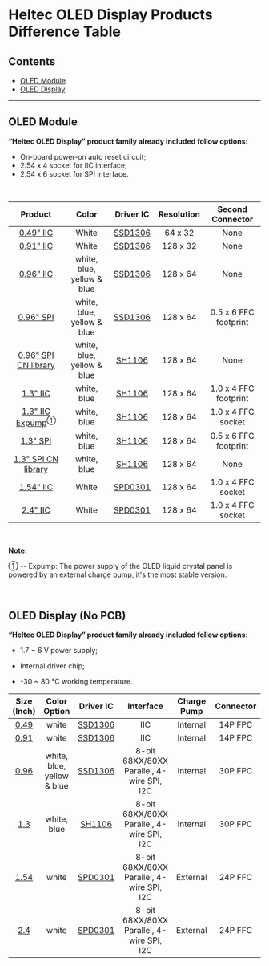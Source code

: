 # Heltec OLED Display Products Difference Table

## Contents

- [OLED Module](#OLED-Module)
- [OLED Display](#OLED-Display-(No-PCB))

------

## OLED Module

**“Heltec OLED Display” product family already included follow options:**

- On-board power-on auto reset circuit;
- 2.54 x 4 socket for IIC interface;
- 2.54 x 6 socket for SPI interface.

&nbsp;

|                           Product                            |           Color            |                          Driver IC                           | Resolution |   Second Connector    |
| :----------------------------------------------------------: | :------------------------: | :----------------------------------------------------------: | :--------: | :-------------------: |
|      [0.49" IIC](https://heltec.org/project/049-oled/)       |           White            | [SSD1306](https://docs.heltec.cn/download/oled/SSD1306-Revision_1.1_(Charge_Pump).pdf) |  64 x 32   |         None          |
|      [0.91" IIC](https://heltec.org/project/091-oled/)       |           White            | [SSD1306](https://docs.heltec.cn/download/oled/SSD1306-Revision_1.1_(Charge_Pump).pdf) |  128 x 32  |         None          |
|      [0.96" IIC](https://heltec.org/project/096-oled/)       | white, blue, yellow & blue | [SSD1306](https://docs.heltec.cn/download/oled/SSD1306-Revision_1.1_(Charge_Pump).pdf) |  128 x 64  |         None          |
|      [0.96" SPI](https://heltec.org/project/096-oled/)       | white, blue, yellow & blue | [SSD1306](https://docs.heltec.cn/download/oled/SSD1306-Revision_1.1_(Charge_Pump).pdf) |  128 x 64  | 0.5 x 6 FFC footprint |
| [0.96" SPI CN library](https://heltec.org/project/096-oled/) | white, blue, yellow & blue | [SH1106](https://docs.heltec.cn/download/oled/SH1106_V2.3.pdf) |  128 x 64  |         None          |
|       [1.3" IIC](https://heltec.org/project/13-oled/)        |        white, blue         | [SH1106](https://docs.heltec.cn/download/oled/SH1106_V2.3.pdf) |  128 x 64  | 1.0 x 4 FFC footprint |
| [1.3" IIC Expump](https://heltec.org/project/13-oled/)<sup>①</sup> |        white, blue         | [SH1106](https://docs.heltec.cn/download/oled/SH1106_V2.3.pdf) |  128 x 64  |  1.0 x 4 FFC socket   |
|       [1.3" SPI](https://heltec.org/project/13-oled/)        |        white, blue         | [SH1106](https://docs.heltec.cn/download/oled/SH1106_V2.3.pdf) |  128 x 64  | 0.5 x 6 FFC footprint |
|  [1.3" SPI CN library](https://heltec.org/project/13-oled/)  |        white, blue         | [SH1106](https://docs.heltec.cn/download/oled/SH1106_V2.3.pdf) |  128 x 64  |         None          |
|      [1.54" IIC](https://heltec.org/project/154-oled/)       |           White            | [SPD0301](https://docs.heltec.cn/download/oled/SPD0301_0.1.pdf) |  128 x 64  |  1.0 x 4 FFC socket   |
|       [2.4" IIC](https://heltec.org/project/13-oled/)        |           White            | [SPD0301](https://docs.heltec.cn/download/oled/SPD0301_0.1.pdf) |  128 x 64  |  1.0 x 4 FFC socket   |

&nbsp;

**Note:**

① -- Expump: The power supply of the OLED liquid crystal panel is powered by an external charge pump, it's the most stable version.

&nbsp; 

## OLED Display (No PCB)

**“Heltec OLED Display” product family already included follow options:**

- 1.7 ~ 6 V power supply;
- Internal driver chip;

- -30 ~ 80 ℃ working temperature.

  

|                   Size (Inch)                   |        Color Option        |                          Driver IC                           |                 Interface                 | Charge Pump | Connector |   Assemble Method    | Resolution |
| :---------------------------------------------: | :------------------------: | :----------------------------------------------------------: | :---------------------------------------: | :---------: | :-------: | :------------------: | :--------: |
| [0.49](https://heltec.org/product/oled-no-pcb/) |           white            | [SSD1306](https://docs.heltec.cn/download/oled/SSD1306-Revision_1.1_(Charge_Pump).pdf) |                    IIC                    |  Internal   |  14P FPC  |      soldering       |  64 x 32   |
| [0.91](https://heltec.org/product/oled-no-pcb/) |           white            | [SSD1306](https://docs.heltec.cn/download/oled/SSD1306-Revision_1.1_(Charge_Pump).pdf) |                    IIC                    |  Internal   |  14P FPC  |      soldering       |  128 x 32  |
| [0.96](https://heltec.org/product/oled-no-pcb/) | white, blue, yellow & blue | [SSD1306](https://docs.heltec.cn/download/oled/SSD1306-Revision_1.1_(Charge_Pump).pdf) | 8-bit 68XX/80XX Parallel, 4-wire SPI, I2C |  Internal   |  30P FPC  |      soldering       |  128 x 64  |
| [1.3](https://heltec.org/product/oled-no-pcb/)  |        white, blue         | [SH1106](https://docs.heltec.cn/download/oled/SH1106_V2.3.pdf) | 8-bit 68XX/80XX Parallel, 4-wire SPI, I2C |  Internal   |  30P FPC  |      soldering       |  128 x 64  |
| [1.54](https://heltec.org/product/oled-no-pcb/) |           white            | [SPD0301](https://docs.heltec.cn/download/oled/SPD0301_0.1.pdf) | 8-bit 68XX/80XX Parallel, 4-wire SPI, I2C |  External   |  24P FFC  | 0.5 x 24P FFC Socket |  128 x 64  |
| [2.4](https://heltec.org/product/oled-no-pcb/)  |           white            | [SPD0301](https://docs.heltec.cn/download/oled/SPD0301_0.1.pdf) | 8-bit 68XX/80XX Parallel, 4-wire SPI, I2C |  External   |  24P FFC  | 0.5 x 24P FFC Socket |  128 x 64  |



